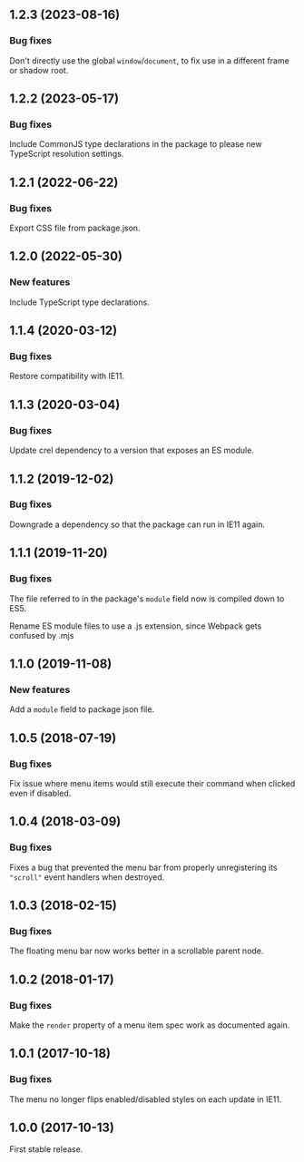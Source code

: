 ## 1.2.3 (2023-08-16)

### Bug fixes

Don't directly use the global `window`/`document`, to fix use in a different frame or shadow root.

## 1.2.2 (2023-05-17)

### Bug fixes

Include CommonJS type declarations in the package to please new TypeScript resolution settings.

## 1.2.1 (2022-06-22)

### Bug fixes

Export CSS file from package.json.

## 1.2.0 (2022-05-30)

### New features

Include TypeScript type declarations.

## 1.1.4 (2020-03-12)

### Bug fixes

Restore compatibility with IE11.

## 1.1.3 (2020-03-04)

### Bug fixes

Update crel dependency to a version that exposes an ES module.

## 1.1.2 (2019-12-02)

### Bug fixes

Downgrade a dependency so that the package can run in IE11 again.

## 1.1.1 (2019-11-20)

### Bug fixes

The file referred to in the package's `module` field now is compiled down to ES5.

Rename ES module files to use a .js extension, since Webpack gets confused by .mjs

## 1.1.0 (2019-11-08)

### New features

Add a `module` field to package json file.

## 1.0.5 (2018-07-19)

### Bug fixes

Fix issue where menu items would still execute their command when clicked even if disabled.

## 1.0.4 (2018-03-09)

### Bug fixes

Fixes a bug that prevented the menu bar from properly unregistering its `"scroll"` event handlers when destroyed.

## 1.0.3 (2018-02-15)

### Bug fixes

The floating menu bar now works better in a scrollable parent node.

## 1.0.2 (2018-01-17)

### Bug fixes

Make the `render` property of a menu item spec work as documented again.

## 1.0.1 (2017-10-18)

### Bug fixes
    
The menu no longer flips enabled/disabled styles on each update in IE11.

## 1.0.0 (2017-10-13)

First stable release.
